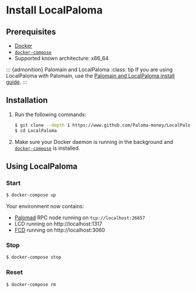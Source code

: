 # Install LocalPaloma

## Prerequisites

- [Docker](https://www.docker.com/)
- [`docker-compose`](https://github.com/docker/compose)
- Supported known architecture: x86_64

::: {admonition} Palomain and LocalPaloma
:class: tip
If you are using LocalPaloma with Palomain, use the [Palomain and LocalPaloma install guide](../Palomain/using-Palomain-localPaloma.md).
:::

## Installation

1. Run the following commands:

   ```sh
   $ git clone --depth 1 https://www.github.com/Paloma-money/LocalPaloma
   $ cd LocalPaloma
   ```

2. Make sure your Docker daemon is running in the background and [`docker-compose`](https://github.com/docker/compose) is installed.

## Using LocalPaloma

### Start

```sh
$ docker-compose up
```

Your environment now contains:

- [Palomad](http://github.com/Paloma-money/core) RPC node running on `tcp://localhost:26657`
- LCD running on http://localhost:1317
- [FCD](http://www.github.com/Paloma-money/fcd) running on http://localhost:3060

### Stop

```sh
$ docker-compose stop
```

### Reset

```sh
$ docker-compose rm
```

